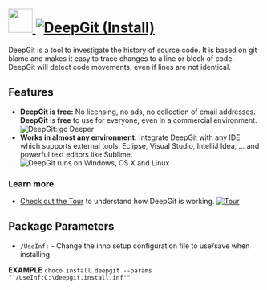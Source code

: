 # [<img src="https://cdn.jsdelivr.net/gh/AdmiringWorm/chocolatey-packages@6e4e615b509dc9a8a163317935370848b13ce6d3/automatic/deepgit/icons/deepgit.png" height="48" width="48" /> ![DeepGit (Install)](<https://img.shields.io/chocolatey/v/deepgit.svg?label=DeepGit%20(Install)&style=for-the-badge>)](https://community.chocolatey.org/packages/deepgit)

DeepGit is a tool to investigate the history of source code. It is based on git blame and makes it easy to trace changes to a line or block of code. DeepGit will detect code movements, even if lines are not identical.

## Features

- **DeepGit is free:** No licensing, no ads, no collection of email addresses. **DeepGit** is **free** to use for everyone, even in a commercial environment.
  ![DeepGit: go Deeper](https://www.syntevo.com/assets/images/products/deepgit/go-deeper-051150cb.png)
- **Works in almost any environment:** Integrate DeepGit with any IDE which supports external tools: Eclipse, Visual Studio, IntelliJ Idea, ... and powerful text editors like Sublime.
  ![DeepGit runs on Windows, OS X and Linux](https://www.syntevo.com/assets/images/products/deepgit/platforms-9652302d.png)

### Learn more

- [Check out the Tour](https://www.syntevo.com/deepgit/tour) to understand how DeepGit is working.
  [![Tour](https://www.syntevo.com/assets/images/products/deepgit/tour-7d0a5121.png)](https://www.syntevo.com/deepgit/tour)

## Package Parameters

- `/UseInf:` - Change the inno setup configuration file to use/save when installing

**EXAMPLE**
`choco install deepgit --params "'/UseInf:C:\deepgit.install.inf'"`
